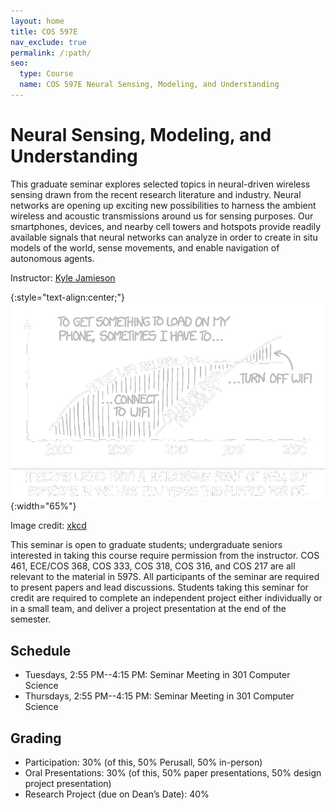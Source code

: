 ```yaml
---
layout: home
title: COS 597E
nav_exclude: true
permalink: /:path/
seo:
  type: Course
  name: COS 597E Neural Sensing, Modeling, and Understanding
---
```


# Neural Sensing, Modeling, and Understanding

This graduate seminar explores selected topics in neural-driven
wireless sensing drawn from the recent research literature and
industry. Neural networks are opening up exciting new possibilities to
harness the ambient wireless and acoustic transmissions around us for
sensing purposes. Our smartphones, devices, and nearby cell towers and
hotspots provide readily available signals that neural networks can
analyze in order to create in situ models of the world, sense
movements, and enable navigation of autonomous agents.

Instructor: [Kyle Jamieson](https://www.cs.princeton.edu/~kylej/)

{:style="text-align:center;"}
![xkcd cartoon](assets/images/wifi_vs_cellular_2x_r_i_t.gif){:width="65%"}

Image credit: [xkcd](https://xkcd.com/1865/)

This seminar is open to graduate students; undergraduate seniors
interested in taking this course require permission from the
instructor.  COS 461, ECE/COS 368, COS 333, COS 318, COS 316, and COS
217 are all relevant to the material in 597S.  All participants of the
seminar are required to present papers and lead discussions. Students
taking this seminar for credit are required to complete an independent
project either individually or in a small team, and deliver a project
presentation at the end of the semester.

## Schedule

- Tuesdays, 2:55 PM--4:15 PM: Seminar Meeting in 301 Computer Science
- Thursdays, 2:55 PM--4:15 PM: Seminar Meeting in 301 Computer Science

## Grading

- Participation: 30% (of this, 50% Perusall, 50% in-person)
- Oral Presentations: 30% (of this, 50% paper presentations, 50% design project presentation)
- Research Project (due on Dean’s Date): 40%
